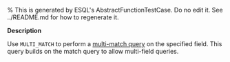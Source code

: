 % This is generated by ESQL's AbstractFunctionTestCase. Do no edit it. See ../README.md for how to regenerate it.

**Description**

Use `MULTI_MATCH` to perform a [multi-match query](/reference/query-languages/query-dsl/query-dsl-match-query.md#query-dsl-multi-match-query) on the specified field. This query builds on the match query to allow multi-field queries.

